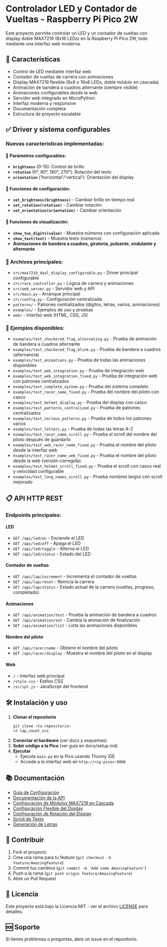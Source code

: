 # Controlador LED y Contador de Vueltas - Raspberry Pi Pico 2W

Este proyecto permite controlar un LED y un contador de vueltas con display doble MAX7219 (8x16 LEDs) en la Raspberry Pi Pico 2W, todo mediante una interfaz web moderna.

## 🚀 Características

- Control de LED mediante interfaz web
- Contador de vueltas de carrera con animaciones
- Display MAX7219 flexible (8x8 o 16x8 LEDs, doble módulo en cascada)
- Animación de bandera a cuadros alternante (siempre visible)
- Animaciones configurables desde la web
- Servidor web integrado en MicroPython
- Interfaz moderna y responsive
- Documentación completa
- Estructura de proyecto escalable

## ✅ Driver y sistema configurables

### **Nuevas características implementadas:**

#### **🔧 Parámetros configurables:**
- **`brightness`** (0-15): Control de brillo
- **`rotation`** (0°, 90°, 180°, 270°): Rotación del texto
- **`orientation`** ('horizontal'/'vertical'): Orientación del display

#### **🔄 Funciones de configuración:**
- **`set_brightness(brightness)`** - Cambiar brillo en tiempo real
- **`set_rotation(rotation)`** - Cambiar rotación
- **`set_orientation(orientation)`** - Cambiar orientación

#### **📱 Funciones de visualización:**
- **`show_two_digits(value)`** - Muestra números con configuración aplicada
- **`show_text(text)`** - Muestra texto (números)
- **Animaciones de bandera a cuadros, giratoria, pulsante, ondulante y alternante**

### **📁 Archivos principales:**

- `src/max7219_dual_display_configurable.py` - Driver principal configurable
- `src/race_controller.py` - Lógica de carrera y animaciones
- `src/web_server.py` - Servidor web y API
- `src/main.py` - Arranque principal
- `src/config.py` - Configuración centralizada
- `patterns/` - Patrones centralizados (dígitos, letras, varios, animaciones)
- `examples/` - Ejemplos de uso y pruebas
- `web/` - Interfaz web (HTML, CSS, JS)

### **🧪 Ejemplos disponibles:**

- `examples/test_checkered_flag_alternating.py` - Prueba de animación de bandera a cuadros alternante
- `examples/test_checkered_flag_blink.py` - Prueba de bandera a cuadros (alternancia)
- `examples/test_animations.py` - Prueba de todas las animaciones disponibles
- `examples/test_web_integration.py` - Prueba de integración web
- `examples/test_web_integration_fixed.py` - Prueba de integración web con patrones centralizados
- `examples/test_complete_system.py` - Prueba del sistema completo
- `examples/test_racer_name_fixed.py` - Prueba del nombre del piloto con casco
- `examples/test_helmet_display.py` - Prueba del display con casco
- `examples/test_patterns_centralized.py` - Prueba de patrones centralizados
- `examples/test_various_patterns.py` - Prueba de todos los patrones varios
- `examples/test_letters.py` - Prueba de todas las letras A-Z
- `examples/test_racer_name_scroll.py` - Prueba el scroll del nombre del piloto después de guardarlo
- `examples/test_web_racer_name_fixed.py` - Prueba el nombre del piloto desde la interfaz web
- `examples/test_racer_name_web_fixed.py` - Prueba el nombre del piloto desde la web (versión corregida)
- `examples/test_helmet_scroll_fixed.py` - Prueba el scroll con casco real y velocidad configurable
- `examples/test_long_names_scroll.py` - Prueba nombres largos con scroll mejorado

## 📋 API HTTP REST

### Endpoints principales:

#### LED
- `GET /api/led/on` - Enciende el LED
- `GET /api/led/off` - Apaga el LED
- `GET /api/led/toggle` - Alterna el LED
- `GET /api/led/status` - Estado del LED

#### Contador de vueltas
- `GET /api/lap/increment` - Incrementa el contador de vueltas
- `GET /api/lap/reset` - Reinicia la carrera
- `GET /api/lap/status` - Estado actual de la carrera (vueltas, progreso, completado)

#### Animaciones
- `GET /api/animation/test` - Prueba la animación de bandera a cuadros
- `GET /api/animation/set` - Cambia la animación de finalización
- `GET /api/animation/list` - Lista las animaciones disponibles

#### Nombre del piloto
- `GET /api/racer/name` - Obtiene el nombre del piloto
- `GET /api/racer/display` - Muestra el nombre del piloto en el display

#### Web
- `/` - Interfaz web principal
- `/style.css` - Estilos CSS
- `/script.js` - JavaScript del frontend

## 🛠️ Instalación y uso

1. **Clonar el repositorio**
   ```bash
   git clone <tu-repositorio>
   cd lap_count_scx
   ```
2. **Conectar el hardware** (ver docs y esquemas)
3. **Subir código a la Pico** (ver guía en docs/setup.md)
4. **Ejecutar**
   - Ejecuta `main.py` en la Pico usando Thonny IDE
   - Accede a la interfaz web en `http://<ip-pico>:8080`

## 📚 Documentación

- [Guía de Configuración](docs/setup.md)
- [Documentación de la API](docs/api.md)
- [Configuración de Módulos MAX7219 en Cascada](docs/max7219_cascade_setup.md)
- [Configuración Flexible del Display](docs/flexible_display_config.md)
- [Configuración de Rotación del Display](docs/display_rotation_config.md)
- [Scroll de Texto](docs/scroll_explanation.md)
- [Generación de Letras](docs/letter_generation_explanation.md)

## 🤝 Contribuir

1. Fork el proyecto
2. Crea una rama para tu feature (`git checkout -b feature/AmazingFeature`)
3. Commit tus cambios (`git commit -m 'Add some AmazingFeature'`)
4. Push a la rama (`git push origin feature/AmazingFeature`)
5. Abre un Pull Request

## 📄 Licencia

Este proyecto está bajo la Licencia MIT - ver el archivo [LICENSE](LICENSE) para detalles.

## 🆘 Soporte

Si tienes problemas o preguntas, abre un issue en el repositorio. 